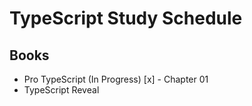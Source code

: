 # TypeScript Study Schedule

## Books

* Pro TypeScript (In Progress)
  [x] - Chapter 01
* TypeScript Reveal